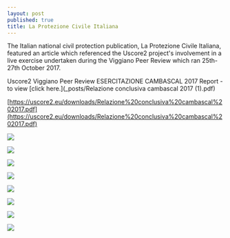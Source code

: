 ```yaml
---
layout: post
published: true
title: La Protezione Civile Italiana
---
```

The Italian national civil protection publication, La Protezione Civile Italiana, featured an article which referenced the Uscore2 project's involvement in a live exercise undertaken during the Viggiano Peer Review which ran 25th-27th October 2017.

Uscore2 Viggiano Peer Review ESERCITAZIONE CAMBASCAL 2017 Report - to view [click here.](_posts/Relazione conclusiva cambascal 2017 (1).pdf)

[https://uscore2.eu/downloads/Relazione%20conclusiva%20cambascal%202017.pdf](https://uscore2.eu/downloads/Relazione%20conclusiva%20cambascal%202017.pdf)

![]({{site.baseurl}}/media/PCI%20dicembre%202017884.jpg)

![]({{site.baseurl}}/media/PCI%20dicembre%202017885.jpg)

![]({{site.baseurl}}/media/PCI%20dicembre%202017886.jpg)

![]({{site.baseurl}}/media/PCI%20dicembre%202017887.jpg)

![]({{site.baseurl}}/media/PCI%20dicembre%202017888.jpg)

![]({{site.baseurl}}/media/PCI%20dicembre%202017889.jpg)

![]({{site.baseurl}}/media/PCI%20dicembre%202017890.jpg)

![]({{site.baseurl}}/media/PCI%20dicembre%202017891.jpg)
